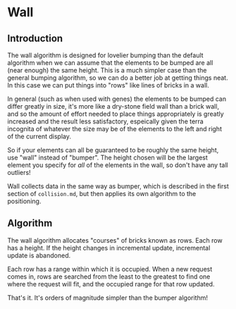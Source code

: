 # Wall

## Introduction

The wall algorithm is designed for lovelier bumping than the default algorithm when we can assume that the elements to be bumped are all (near enough) the same height. This is a much simpler case than the general bumping algorithm, so we can do a better job at getting things neat. In this case we can put things into "rows" like lines of bricks in a wall.

In general (such as when used with genes) the elements to be bumped can differ greatly in size, it's more like a dry-stone field wall than a brick wall, and so the amount of effort needed to place things appropriately is greatly increased and the result less satisfactory, espeically given the terra incognita of whatever the size may be of the elements to the left and right of the current display.

So if your elements can all be guaranteed to be roughly the same height, use "wall" instead of "bumper". The height chosen will be the largest element you specify for *all* of the elements in the wall, so don't have any tall outliers!

Wall collects data in the same way as bumper, which is described in the first section of `collision.md`, but then applies its own algorithm to the positioning.

## Algorithm

The wall algorithm allocates "courses" of bricks known as rows. Each row has a height. If the height changes in incremental update, incremental update is abandoned.

Each row has a range within which it is occupied. When a new request comes in, rows are searched from the least to the greatest to find one where the request will fit, and the occupied range for that row updated.

That's it. It's orders of magnitude simpler than the bumper algorithm!